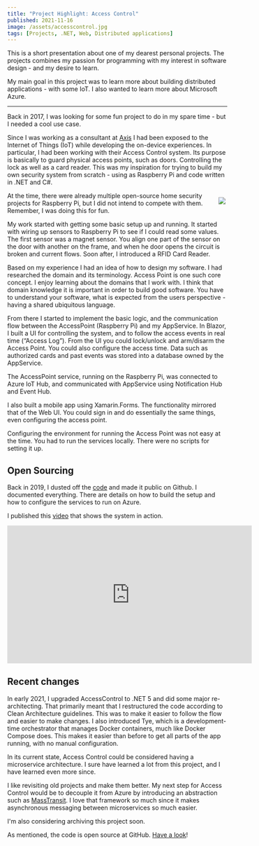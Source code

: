 ```yaml
---
title: "Project Highlight: Access Control"
published: 2021-11-16
image: /assets/accesscontrol.jpg
tags: [Projects, .NET, Web, Distributed applications]
---
```


This is a short presentation about one of my dearest personal projects. The projects combines my passion for programming with my interest in software design - and my desire to learn.

My main goal in this project was to learn more about building distributed applications - with some IoT. I also wanted to learn more about Microsoft Azure.

---

Back in 2017, I was looking for some fun project to do in my spare time - but I needed a cool use case. 

Since I was working as a consultant at [Axis](https://www.axis.com/) I had been exposed to the Internet of Things (IoT) while developing the on-device experiences. In particular, I had been working with their Access Control system. Its purpose is basically to guard physical access points, such as doors. Controlling the lock as well as a card reader. This was my inspiration for trying to build my own security system from scratch - using as Raspberry Pi and code written in .NET and C#.

<a href="/assets/accesscontrol.jpg">
<img class="mb-5" style="
  max-height: 300px; 
  max-width: 300px; 
  float: right;
  margin: 8px 0 0 20px;
  padding: 4px;" 
  src="/assets/accesscontrol.jpg" />
</a>

At the time, there were already multiple open-source home security projects for Raspberry Pi, but I did not intend to compete with them. Remember, I was doing this for fun.

My work started with getting some basic setup up and running. It started with wiring up sensors to Raspberry Pi to see if I could read some values. The first sensor was a magnet sensor. You align one part of the sensor on the door with another on the frame, and when he door opens the circuit is broken and current flows. Soon after, I introduced a RFID Card Reader.

Based on my experience I had an idea of how to design my software. I had researched the domain and its terminology. Access Point is one such core concept. I enjoy learning about the domains that I work with. I think that domain knowledge it is important in order to build good software. You have to understand your software, what is expected from the users perspective - having a shared ubiquitous language.

From there I started to implement the basic logic, and the communication flow between the AccessPoint (Raspberry Pi) and my AppService. In Blazor, I built a UI for controlling the system, and to follow the access events in real time (“Access Log”). From the UI you could lock/unlock and arm/disarm the Access Point. You could also configure the access time. Data such as authorized cards and past events was stored into a database owned by the AppService.

The AccessPoint service, running on the Raspberry Pi, was connected to Azure IoT Hub, and communicated with AppService using Notification Hub and Event Hub.

I also built a mobile app using Xamarin.Forms. The functionality mirrored that of the Web UI. You could sign in and do essentially the same things, even configuring the access point.

Configuring the environment for running the Access Point was not easy at the time. You had to run the services locally. There were no scripts for setting it up.

## Open Sourcing

Back in 2019, I dusted off the [code](https://github.com/marinasundstrom/AccessControl) and made it public on Github. I documented everything. There are details on how to build the setup and how to configure the services to run on Azure.

I published this [video](https://www.youtube.com/watch?v=VlSKTeJASYc) that shows the system in action.

<iframe width="560" height="315" src="https://www.youtube.com/embed/VlSKTeJASYc" title="YouTube video player" frameborder="0" allow="accelerometer; autoplay; clipboard-write; encrypted-media; gyroscope; picture-in-picture" allowfullscreen></iframe>

## Recent changes

In early 2021, I upgraded AccessControl to .NET 5  and did some major re-architecting. That primarily meant that I restructured the code according to Clean Architecture guidelines. This was to make it easier to follow the flow and easier to make changes. I also introduced Tye, which is a development-time orchestrator that manages Docker containers, much like Docker Compose does. This makes it easier than before to get all parts of the app running, with no manual configuration.

In its current state, Access Control could be considered having a microservice architecture. I sure have learned a lot from this project, and I have learned even more since. 

I like revisiting old projects and make them better. My next step for Access Control would be to decouple it from Azure by introducing an abstraction such as [MassTransit](https://masstransit-project.com). I love that framework so much since it makes asynchronous messaging between microservices so much easier.

I'm also considering archiving this project soon.

As mentioned, the code is open source at GitHub. [Have a look](https://github.com/marinasundstrom/AccessControl)!